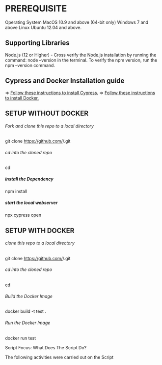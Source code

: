 # PREREQUISITE

Operating System
MacOS 10.9 and above (64-bit only)
Windows 7 and above
Linux Ubuntu 12.04 and above.

## Supporting Libraries

Node.js (12 or Higher) - Cross verify the Node.js installation by running the command: node –version in the terminal. To verify the npm version, run the npm –version command.

## Cypress and Docker Installation guide

=> [Follow these instructions to install Cypress.](https://docs.cypress.io/guides/getting-started/installing-cypress#npm-install)
=> [Follow these instructions to install Docker.](https://docs.docker.com/desktop/)



## SETUP WITHOUT DOCKER 

###### Fork and clone this repo to a local directory
git clone https://github.com/<your-username>/<repo-name>.git

###### cd into the cloned repo
cd <repo-name>

##### install the Dependency
npm install

##### start the local webserver
npx cypress open

## SETUP WITH DOCKER 

###### clone this repo to a local directory
git clone https://github.com/<your-username>/<product-name>.git

###### cd into the cloned repo
cd <product-name>

###### Build the Docker Image 
docker build -t test .

###### Run the Docker Image 
docker run test

Script Focus: What Does The Script Do?

The following activities were carried out on the Script


